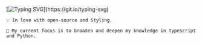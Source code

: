 [![Typing SVG](https://readme-typing-svg.demolab.com?font=Raleway&size=24&pause=1000&color=FAEDCD&width=435&lines=Hey+I'm+Shirin!;A+React+developer;Nice+to+meet+you.)](https://git.io/typing-svg)


    💡 In love with open-source and Styling.

    🔭 My current focus is to broaden and deepen my knowledge in TypeScript and Python.
   
   

